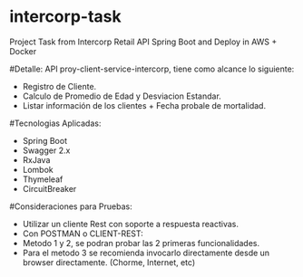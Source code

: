 # intercorp-task
Project Task from Intercorp Retail API Spring Boot and Deploy in AWS + Docker


#Detalle:
API proy-client-service-intercorp, tiene como alcance lo siguiente:
- Registro de Cliente.
- Calculo de Promedio de Edad y Desviacion Estandar.
- Listar información de los clientes + Fecha probale de mortalidad.


#Tecnologias Aplicadas:
- Spring Boot
- Swagger 2.x
- RxJava
- Lombok
- Thymeleaf
- CircuitBreaker


#Consideraciones para Pruebas:
- Utilizar un cliente Rest con soporte a respuesta reactivas.
- Con POSTMAN o CLIENT-REST: 
- Metodo 1 y 2, se podran probar las 2 primeras funcionalidades.
- Para el metodo 3 se recomienda invocarlo directamente desde un browser directamente. (Chorme, Internet, etc)
